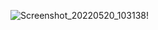 ![Screenshot_20220520_103138](https://user-images.githubusercontent.com/28767389/169477071-b8710e09-9e01-4d58-9c18-e8720f4d17da.png)!
